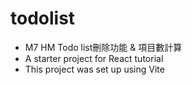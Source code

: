 # todolist
- M7 HM Todo list刪除功能 & 項目數計算
- A starter project for React tutorial
- This project was set up using Vite
  